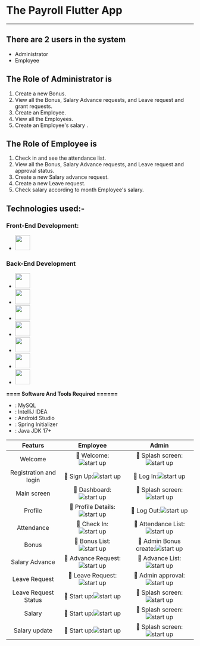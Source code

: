 # The Payroll Flutter App


-----------------   ---------------------------------------------
## There are 2 users in the system

- Administrator
- Employee

## The Role of Administrator is
1. Create a new Bonus.
2. View all the Bonus, Salary Advance requests, and Leave request and grant requests.
3. Create an Employee.
4. View all the Employees.
5. Create an Employee's salary .

## The Role of Employee is
1. Check in and see the attendance list.
2. View all the Bonus, Salary Advance requests, and Leave request and approval status.
3. Create a new Salary advance request.
4. Create a new Leave request.
5. Check salary according to month Employee's salary.

## Technologies used:-
### Front-End Development:

- [<img src="https://github.com/fatemazohor/fatemazohor/blob/main/svg/Flutter.jpg" width="40" height="40">](#) 
### Back-End Development
- [<img src="https://github.com/fatemazohor/fatemazohor/blob/main/svg/spring_boot.svg" width="40" height="40">](#)
- [<img src="https://github.com/fatemazohor/fatemazohor/blob/main/svg/hibernate.png" width="40" height="40">](#)
- [<img src="https://github.com/fatemazohor/fatemazohor/blob/main/svg/thymleaf.png" width="40" height="40">](#)
- [<img src="https://github.com/fatemazohor/fatemazohor/blob/main/svg/html5.svg" width="40" height="40">](#)
- [<img src="https://github.com/fatemazohor/fatemazohor/blob/main/svg/css3.svg" width="40" height="40">](#) 
- [<img src="https://github.com/fatemazohor/fatemazohor/blob/main/svg/bootstrap-logo-shadow.png" width="40" height="40">](#)
- [<img src="https://github.com/fatemazohor/fatemazohor/blob/main/svg/javascript.svg" width="40" height="40">](#)

**==== Software And Tools Required ======**
- :  MySQL
- :  IntelliJ IDEA
- :  Android Studio
- :  Spring Initializer
- :  Java JDK 17+






|Featurs|Employee|Admin|
| :---: | :---: | :---: |
| Welcome | :pushpin: Welcome:![ start up](https://github.com/ThePayRoll-developer/the-payroll-app/blob/main/flutter_image/Payroll.png) | :pushpin: Splash screen:![ start up](https://github.com/ThePayRoll-developer/the-payroll-app/blob/main/flutter_image/Payroll.png) |
| Registration and login | :pushpin: Sign Up:![ start up](https://github.com/ThePayRoll-developer/the-payroll-app/blob/main/flutter_image/Payroll%20(2).png) | :pushpin: Log In:![ start up](https://github.com/ThePayRoll-developer/the-payroll-app/blob/main/flutter_image/Payroll%20(1).png) |
| Main screen | :pushpin: Dashboard:![ start up](https://github.com/ThePayRoll-developer/the-payroll-app/blob/main/flutter_image/Payroll%20(3).png) | :pushpin: Splash screen:![ start up](https://github.com/ThePayRoll-developer/the-payroll-app/blob/main/flutter_image/Payroll.png) |
| Profile | :pushpin: Profile Details:![ start up](https://github.com/ThePayRoll-developer/the-payroll-app/blob/main/flutter_image/Payroll%20(7).png) | :pushpin: Log Out:![ start up](https://github.com/ThePayRoll-developer/the-payroll-app/blob/main/flutter_image/Payroll%20(6).png) |
| Attendance | :pushpin: Check In:![ start up](https://github.com/ThePayRoll-developer/the-payroll-app/blob/main/flutter_image/Payroll%20(5).png) | :pushpin: Attendance List:![ start up](https://github.com/ThePayRoll-developer/the-payroll-app/blob/main/flutter_image/Payroll%20(4).png) |
| Bonus | :pushpin: Bonus List:![ start up](https://github.com/ThePayRoll-developer/the-payroll-app/blob/main/flutter_image/Payroll%20(8).png) | :pushpin: Admin Bonus create:![ start up](https://github.com/ThePayRoll-developer/the-payroll-app/blob/main/flutter_image/abonus.JPG) |
| Salary Advance | :pushpin: Advance Request:![ start up](https://github.com/ThePayRoll-developer/the-payroll-app/blob/main/flutter_image/Payroll%20(10).png) | :pushpin: Advance List:![ start up](https://github.com/ThePayRoll-developer/the-payroll-app/blob/main/flutter_image/Payroll%20(9).png) |
| Leave Request | :pushpin: Leave Request:![ start up](https://github.com/ThePayRoll-developer/the-payroll-app/blob/main/flutter_image/Payroll%20(12).png) | :pushpin: Admin approval:![ start up](https://github.com/ThePayRoll-developer/the-payroll-app/blob/main/flutter_image/a_leave.JPG) |
| Leave Request Status | :pushpin: Start up:![ start up](https://github.com/ThePayRoll-developer/the-payroll-app/blob/main/flutter_image/Payroll%20(11).png) | :pushpin: Splash screen:![ start up](https://github.com/ThePayRoll-developer/the-payroll-app/blob/main/flutter_image/a_leave2.JPG) |
| Salary | :pushpin: Start up:![ start up](https://github.com/ThePayRoll-developer/the-payroll-app/blob/main/flutter_image/Payroll%20(14).png) | :pushpin: Splash screen:![ start up](https://github.com/ThePayRoll-developer/the-payroll-app/blob/main/flutter_image/a_salary.JPG) |
| Salary update | :pushpin: Start up:![ start up](https://github.com/ThePayRoll-developer/the-payroll-app/blob/main/flutter_image/Payroll.png) | :pushpin: Splash screen:![ start up](https://github.com/ThePayRoll-developer/the-payroll-app/blob/main/flutter_image/a_salary2.JPG) |
